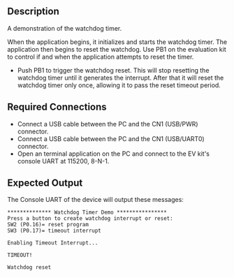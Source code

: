 ## Description

A demonstration of the watchdog timer.

When the application begins, it initializes and starts the watchdog timer.  The application then begins to reset the watchdog.  Use PB1 on the evaluation kit to control if and when the application attempts to reset the timer.

- Push PB1 to trigger the watchdog reset. This will stop resetting the watchdog timer until it generates the interrupt.  After that it will reset the watchdog timer only once, allowing it to pass the reset timeout period.

## Required Connections

-   Connect a USB cable between the PC and the CN1 (USB/PWR) connector.
-   Connect a USB cable between the PC and the CN1 (USB/UART0) connector.
-   Open an terminal application on the PC and connect to the EV kit's console UART at 115200, 8-N-1.

## Expected Output

The Console UART of the device will output these messages:

```
************** Watchdog Timer Demo ****************
Press a button to create watchdog interrupt or reset:
SW2 (P0.16)= reset program
SW3 (P0.17)= timeout interrupt

Enabling Timeout Interrupt...

TIMEOUT!

Watchdog reset
```
